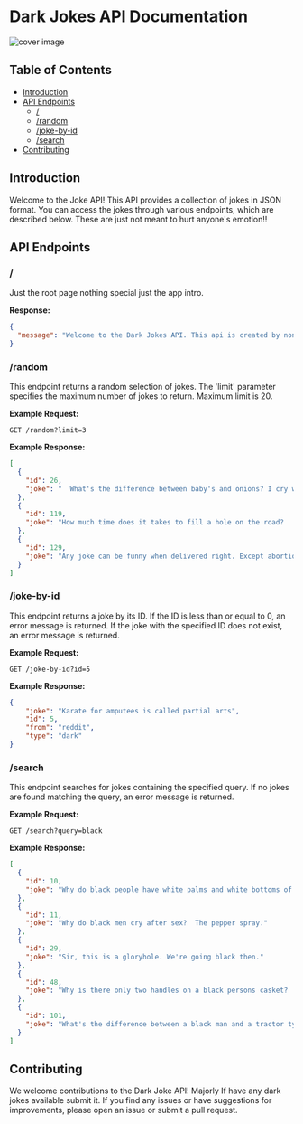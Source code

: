 # Dark Jokes API Documentation

![cover image]([http://url/to/img.png](https://github.com/qa-p1/Dark-Jokes-API/blob/main/Dark%20Jokes%20API.png?raw=true))

## Table of Contents

- [Introduction](#introduction)
- [API Endpoints](#api-endpoints)
  - [/](#-)
  - [/random](#random)
  - [/joke-by-id](#joke-by-id)
  - [/search](#search)
- [Contributing](#contributing)

## Introduction

Welcome to the Joke API! This API provides a collection of jokes in JSON format. You can access the jokes through various endpoints, which are described below.
These are just not meant to hurt anyone's emotion!!
## API Endpoints

### /

Just the root page nothing special just the app intro.

**Response:**

```json
{
  "message": "Welcome to the Dark Jokes API. This api is created by none other than me. Visit our Github page for more Documentation: https://github.com/your-username/joke-api"
}
```

### /random

This endpoint returns a random selection of jokes. The 'limit' parameter specifies the maximum number of jokes to return. Maximum limit is 20.

**Example Request:**

```http
GET /random?limit=3
```

**Example Response:**

```json
[
  {
    "id": 26,
    "joke": "  What's the difference between baby's and onions? I cry when cutting onions!"
  },
  {
    "id": 119,
    "joke": "How much time does it takes to fill a hole on the road?    Decades Lol"
  },
  {
    "id": 129,
    "joke": "Any joke can be funny when delivered right. Except abortion jokes, cause there's no delivery. "
  }
]

```

### /joke-by-id

This endpoint returns a joke by its ID. If the ID is less than or equal to 0, an error message is returned. If the joke with the specified ID does not exist, an error message is returned.

**Example Request:**

```http
GET /joke-by-id?id=5
```

**Example Response:**

```json
{
    "joke": "Karate for amputees is called partial arts",
    "id": 5,
    "from": "reddit",
    "type": "dark"
}
```

### /search

This endpoint searches for jokes containing the specified query. If no jokes are found matching the query, an error message is returned.

**Example Request:**

```http
GET /search?query=black
```

**Example Response:**

```json
[
  {
    "id": 10,
    "joke": "Why do black people have white palms and white bottoms of there feet?  Because there's a little good in everyone."
  },
  {
    "id": 11,
    "joke": "Why do black men cry after sex?  The pepper spray."
  },
  {
    "id": 29,
    "joke": "Sir, this is a gloryhole. We're going black then."
  },
  {
    "id": 48,
    "joke": "Why is there only two handles on a black persons casket?   Have you ever seen a trash can with more than two handles?"
  },
  {
    "id": 101,
    "joke": "What's the difference between a black man and a tractor tyre? The tyre doesn't sing when you put chains on it."
  }
]
```

## Contributing

We welcome contributions to the Dark Joke API! Majorly If have any dark jokes available submit it. 
If you find any issues or have suggestions for improvements, please open an issue or submit a pull request.
